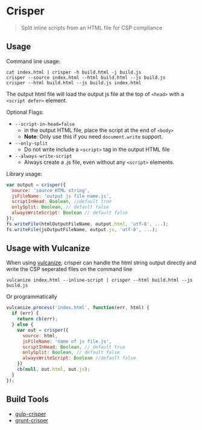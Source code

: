# Crisper
> Split inline scripts from an HTML file for CSP compliance

## Usage

Command line usage:

```
cat index.html | crisper -h build.html -j build.js
crisper --source index.html --html build.html --js build.js
crisper --html build.html --js build.js index.html
```

The output html file will load the output js file at the top of `<head>` with a `<script defer>` element.

Optional Flags:

  - `--script-in-head=false`
    - in the output HTML file, place the script at the end of `<body>`
    - **Note**: Only use this if you need `document.write` support.
  - `--only-split`
    - Do not write include a `<script>` tag in the output HTML
      file
  - `--always-write-script`
    - Always create a .js file, even without any `<script>`
      elements.

Library usage:

```js
var output = crisper({
  source: 'source HTML string',
  jsFileName: 'output js file name.js',
  scriptInHead: Boolean, //default true
  onlySplit: Boolean, // default false
  alwaysWriteScript: Boolean // default false
});
fs.writeFile(htmlOutputFileName, output.html, 'utf-8', ...);
fs.writeFile(jsOutputFileName, output.js, 'utf-8', ...);
```

## Usage with Vulcanize

When using [vulcanize](https://github.com/Polymer/vulcanize), crisper can handle
the html string output directly and write the CSP seperated files on the command
line

```
vulcanize index.html --inline-script | crisper --html build.html --js build.js
```

Or programmatically

```js
vulcanize.process('index.html', function(err, html) {
  if (err) {
    return cb(err);
  } else {
    var out = crisper({
      source: html,
      jsFileName: 'name of js file.js',
      scriptInHead: Boolean, // default true
      onlySplit: Boolean, // default false
      alwaysWriteScript: Boolean //default false
    })
    cb(null, out.html, out.js);
  }
});
```

## Build Tools

- [gulp-crisper](https://npmjs.com/package/gulp-crisper)
- [grunt-crisper](https://www.npmjs.com/package/grunt-crisper)

